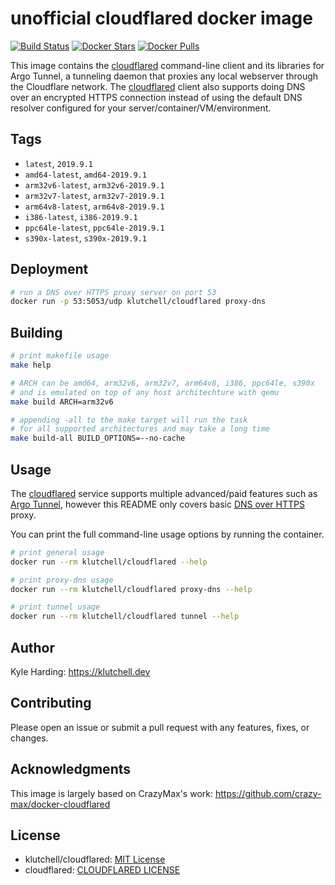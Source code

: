 # unofficial cloudflared docker image

<a href="https://github.com/klutchell/cloudflared/actions"><img src="https://github.com/klutchell/cloudflared/workflows/build/badge.svg" alt="Build Status"></a>
<a href="https://hub.docker.com/r/klutchell/cloudflared/"><img src="https://img.shields.io/docker/stars/klutchell/cloudflared.svg?style=flat-square" alt="Docker Stars"></a>
<a href="https://hub.docker.com/r/klutchell/cloudflared/"><img src="https://img.shields.io/docker/pulls/klutchell/cloudflared.svg?style=flat-square" alt="Docker Pulls"></a>

This image contains the [cloudflared](https://developers.cloudflare.com/argo-tunnel/downloads/) command-line client and its libraries for Argo Tunnel, a tunneling daemon that proxies any local webserver through the Cloudflare network. The [cloudflared](https://developers.cloudflare.com/argo-tunnel/downloads/) client also supports doing DNS over an encrypted HTTPS connection instead of using the default DNS resolver configured for your server/container/VM/environment.

## Tags

- `latest`, `2019.9.1`
- `amd64-latest`, `amd64-2019.9.1`
- `arm32v6-latest`, `arm32v6-2019.9.1`
- `arm32v7-latest`, `arm32v7-2019.9.1`
- `arm64v8-latest`, `arm64v8-2019.9.1`
- `i386-latest`, `i386-2019.9.1`
- `ppc64le-latest`, `ppc64le-2019.9.1`
- `s390x-latest`, `s390x-2019.9.1`

## Deployment

```bash
# run a DNS over HTTPS proxy server on port 53
docker run -p 53:5053/udp klutchell/cloudflared proxy-dns
```

## Building

```bash
# print makefile usage
make help

# ARCH can be amd64, arm32v6, arm32v7, arm64v8, i386, ppc64le, s390x
# and is emulated on top of any host architechture with qemu
make build ARCH=arm32v6

# appending -all to the make target will run the task
# for all supported architectures and may take a long time
make build-all BUILD_OPTIONS=--no-cache
```

## Usage

The [cloudflared](https://developers.cloudflare.com/argo-tunnel/downloads/) service supports multiple advanced/paid features
such as [Argo Tunnel](https://developers.cloudflare.com/argo-tunnel/),
however this README only covers basic [DNS over HTTPS](https://developers.cloudflare.com/argo-tunnel/reference/doh/) proxy.

You can print the full command-line usage options by running the container.

```bash
# print general usage
docker run --rm klutchell/cloudflared --help

# print proxy-dns usage
docker run --rm klutchell/cloudflared proxy-dns --help

# print tunnel usage
docker run --rm klutchell/cloudflared tunnel --help
```



## Author

Kyle Harding: <https://klutchell.dev>

## Contributing

Please open an issue or submit a pull request with any features, fixes, or changes.

## Acknowledgments

This image is largely based on CrazyMax's work: <https://github.com/crazy-max/docker-cloudflared>

## License

- klutchell/cloudflared: [MIT License](./LICENSE)
- cloudflared: [CLOUDFLARED LICENSE](https://developers.cloudflare.com/argo-tunnel/license/)
